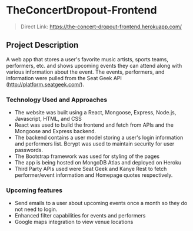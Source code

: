 # TheConcertDropout-Frontend

> Direct Link: https://the-concert-dropout-frontend.herokuapp.com/

## Project Description
A web app that stores a user's favorite music artists, sports teams, performers, etc. and shows upcoming events they can attend along with various information about the event. The events, performers, and information were pulled from the Seat Geek API (http://platform.seatgeek.com/).

### Technology Used and Approaches
- The website was built using a React, Mongoose, Express, Node.js, Javascript, HTML, and CSS
- React was used to build the frontend and fetch from APIs and the Mongoose and Express backend. 
- The backend contains a user model storing a user's login information and performers list. Bcrypt was used to maintain security for user passwords.
- The Bootstrap framework was used for styling of the pages
- The app is being hosted on MongoDB Atlas and deployed on Heroku
- Third Party APIs used were Seat Geek and Kanye Rest to fetch performer/event information and Homepage quotes respectively. 


### Upcoming features
- Send emails to a user about upcoming events once a month so they do not need to login.
- Enhanced filter capabilities for events and performers
- Google maps integration to view venue locations
